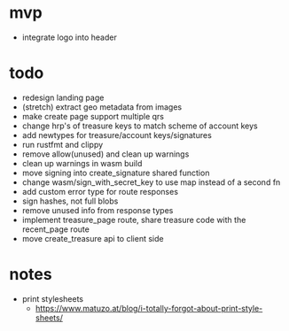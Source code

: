 # mvp

- integrate logo into header

# todo

- redesign landing page
- (stretch) extract geo metadata from images
- make create page support multiple qrs
- change hrp's of treasure keys to match scheme of account keys
- add newtypes for treasure/account keys/signatures
- run rustfmt and clippy
- remove allow(unused) and clean up warnings
- clean up warnings in wasm build
- move signing into create_signature shared function
- change wasm/sign_with_secret_key to use map instead of a second fn
- add custom error type for route responses
- sign hashes, not full blobs
- remove unused info from response types
- implement treasure_page route, share treasure code with the recent_page route
- move create_treasure api to client side

# notes

- print stylesheets
  - https://www.matuzo.at/blog/i-totally-forgot-about-print-style-sheets/